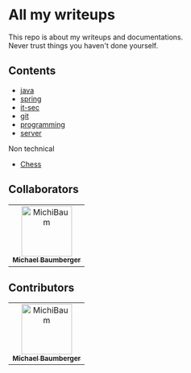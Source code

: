 # All my writeups

This repo is about my writeups and documentations.  
Never trust things you haven't done yourself.

## Contents

- [java](./java/README.md)
- [spring](./java/spring/README.md)
- [it-sec](./it-sec/README.md)
- [git](./git/README.md)
- [programming](./programming/README.md)
- [server](./server/README.md)

Non technical

- [Chess](./chess/README.md)

## Collaborators

<!-- readme: collaborators -start -->
<table>
<tr>
    <td align="center">
        <a href="https://github.com/MichiBaum">
            <img src="https://avatars.githubusercontent.com/u/36712219?v=4" width="100;" alt="MichiBaum"/>
            <br />
            <sub><b>Michael Baumberger</b></sub>
        </a>
    </td></tr>
</table>
<!-- readme: collaborators -end -->

## Contributors

<!-- readme: contributors -start -->
<table>
<tr>
    <td align="center">
        <a href="https://github.com/MichiBaum">
            <img src="https://avatars.githubusercontent.com/u/36712219?v=4" width="100;" alt="MichiBaum"/>
            <br />
            <sub><b>Michael Baumberger</b></sub>
        </a>
    </td></tr>
</table>
<!-- readme: contributors -end -->
